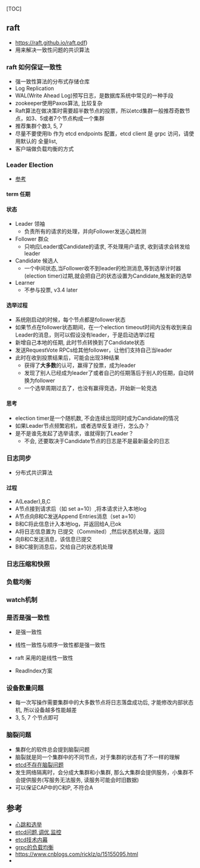 [TOC]

## raft

- https://raft.github.io/raft.pdf)
- 用来解决一致性问题的共识算法

### raft 如何保证一致性  

- 强一致性算法的分布式存储仓库
- Log Replication
- WAL(Write Ahead Log)预写日志，是数据库系统中常见的一种手段  
- zookeeper使用Paxos算法, 比较复杂
- Raft算法在做决策时需要超半数节点的投票，所以etcd集群一般推荐奇数节点，如3、5或者7个节点构成一个集群
- 推荐集群个数3, 5, 7
- 尽量不要使用lb 作为 etcd endpoints 配置，etcd client 是 grpc 访问，请使用默认的 全量list,
- 客户端做负载均衡的方式


### Leader Election

- [参考](http://www.xuyasong.com/?p=1706)

#### term 任期

#### 状态

- Leader 领袖
    - 负责所有的请求的处理，并向Follower发送心跳检测
- Follower 群众
    - 只响应Leader或Candidate的请求, 不处理用户请求, 收到请求会转发给leader
- Candidate 候选人
    - 一个中间状态,当Follower收不到leader的检测消息,等到选举计时器(election timer)过期,就会把自己的状态设置为Candidate,触发新的选举
- Learner 
    - 不参与投票, v3.4 later

#### 选举过程

- 系统刚启动的时候，每个节点都是follower状态
- 如果节点在follower状态期间，在一个election timeout时间内没有收到来自Leader的消息，则可以假设没有leader，于是启动选举过程
- 新增自己本地的任期, 此时节点转换到了Candidate状态
- 发送RequestVote RPCs给其他follower，让他们支持自己当leader
- 此时在收到投票结果后，可能会出现3种结果
    - 获得了**大多数**的认可，赢得了投票，成为leader
    - 发现了别人已经成为leader了或者自己的任期落后于别人的任期，自动转换为follower
    - 一个选举周期过去了，也没有赢得竞选，开始新一轮竞选

#### 思考

- election timer是一个随机数, 不会连续出现同时成为Candidate的情况
- 如果Leader节点频繁宕机，或者选举反复进行，怎么办？
- 是不是谁先发起了选举请求，谁就得到了Leader？
    - 不会, 还要取决于Candidate节点的日志是不是最新最全的日志


### 日志同步
- 分布式共识算法

#### 过程
- A(Leader),B,C
- A节点接到请求后（如 set a=10）,将本请求计入本地log
- A节点向B和C发送Append Entries消息（set a=10）
- B和C将此信息计入本地log，并返回给A,已ok
- A将日志信息置为 已提交（Commited）,然后状态机处理，返回
- 向B和C发送消息，该信息已提交
- B和C接到消息后，交给自己的状态机处理


### 日志压缩和快照


### 负载均衡


### watch机制


### 是否是强一致性

- 是强一致性
- 线性一致性与顺序一致性都是强一致性
- raft 采用的是线性一致性

- ReadIndex方案


### 设备数量问题

- 每一次写操作需要集群中的大多数节点将日志落盘成功后, 才能修改内部状态机, 所以设备越多性能越差
- 3, 5, 7 个节点即可

### 脑裂问题

- 集群化的软件总会提到脑裂问题
- 脑裂就是同一个集群中的不同节点，对于集群的状态有了不一样的理解
- [etcd不存在脑裂问题](https://www.kubernetes.org.cn/7569.html)
- 发生网络隔离时，会分成大集群和小集群, 那么大集群会提供服务，小集群不会提供服务(写服务无法服务, 读服务可能会时旧数据)
- 可以保证CAP中的C和P, 不符合A





## 参考
- [心跳和选举](https://bbs.huaweicloud.com/blogs/110887)
- [etcd问题,调优,监控](https://www.kubernetes.org.cn/7569.html)
- [etcd技术内幕](http://www.xuyasong.com/?p=1706)
- [grpc的负载均衡](https://grpc.io/blog/grpc-load-balancing/)
- https://www.cnblogs.com/ricklz/p/15155095.html
- [](https://blog.csdn.net/xxb249/article/details/80787501)